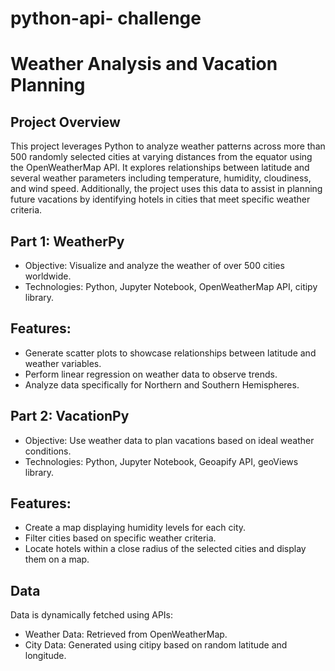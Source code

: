 # python-api- challenge

# Weather Analysis and Vacation Planning

## Project Overview

This project leverages Python to analyze weather patterns across more than 500 randomly selected cities at varying distances from the equator using the OpenWeatherMap API. It explores relationships between latitude and several weather parameters including temperature, humidity, cloudiness, and wind speed. Additionally, the project uses this data to assist in planning future vacations by identifying hotels in cities that meet specific weather criteria.

## Part 1: WeatherPy
- Objective: Visualize and analyze the weather of over 500 cities worldwide.
- Technologies: Python, Jupyter Notebook, OpenWeatherMap API, citipy library.
## Features:
- Generate scatter plots to showcase relationships between latitude and weather variables.
- Perform linear regression on weather data to observe trends.
- Analyze data specifically for Northern and Southern Hemispheres.
## Part 2: VacationPy
- Objective: Use weather data to plan vacations based on ideal weather conditions.
- Technologies: Python, Jupyter Notebook, Geoapify API, geoViews library.
## Features:
- Create a map displaying humidity levels for each city.
- Filter cities based on specific weather criteria.
- Locate hotels within a close radius of the selected cities and display them on a map.

## Data

Data is dynamically fetched using APIs:

- Weather Data: Retrieved from OpenWeatherMap.
- City Data: Generated using citipy based on random latitude and longitude.
